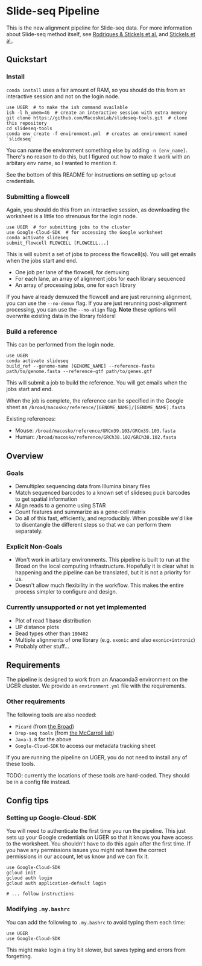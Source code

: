 # Slide-seq Pipeline

This is the new alignment pipeline for Slide-seq data. For more information about Slide-seq method itself, see [Rodriques & Stickels et al.](http://doi.org/10.1126/science.aaw1219) and [Stickels et al.](https://doi.org/10.1038/s41587-020-0739-1).

## Quickstart

### Install

`conda install` uses a fair amount of RAM, so you should do this from an interactive session and not on the login node.

```shell
use UGER  # to make the ish command available
ish -l h_vmem=4G  # create an interactive session with extra memory
git clone https://github.com/MacoskoLab/slideseq-tools.git  # clone this repository
cd slideseq-tools
conda env create -f environment.yml  # creates an environment named `slideseq`
```

You can name the environment something else by adding `-n [env_name]`. There's no reason to do this, but I figured out how to make it work with an arbitary env name, so I wanted to mention it.

See the bottom of this README for instructions on setting up `gcloud` credentials.

### Submitting a flowcell

Again, you should do this from an interactive session, as downloading the worksheet is a little too strenuous for the login node.

```shell
use UGER  # for submitting jobs to the cluster
use Google-Cloud-SDK  # for accessing the Google worksheet
conda activate slideseq
submit_flowcell FLOWCELL [FLOWCELL...]
```

This is will submit a set of jobs to process the flowcell(s). You will get emails when the jobs start and end.

 - One job per lane of the flowcell, for demuxing
 - For each lane, an array of alignment jobs for each library sequenced
 - An array of processing jobs, one for each library

If you have already demuxed the flowcell and are just rerunning alignment, you can use the `--no-demux` flag. If you are just rerunning post-alignment processing, you can use the `--no-align` flag. **Note** these options will overwrite existing data in the library folders!

### Build a reference

This can be performed from the login node.

```shell
use UGER
conda activate slideseq
build_ref --genome-name [GENOME_NAME] --reference-fasta path/to/genome.fasta --reference-gtf path/to/genes.gtf
```

This will submit a job to build the reference. You will get emails when the jobs start and end.

When the job is complete, the reference can be specified in the Google sheet as `/broad/macosko/reference/[GENOME_NAME]/[GENOME_NAME].fasta`

Existing references:

 - Mouse: `/broad/macosko/reference/GRCm39.103/GRCm39.103.fasta`
 - Human: `/broad/macosko/reference/GRCh38.102/GRCh38.102.fasta`

## Overview

### Goals

 - Demultiplex sequencing data from Illumina binary files
 - Match sequenced barcodes to a known set of slideseq puck barcodes to get spatial information
 - Align reads to a genome using STAR
 - Count features and summarize as a gene-cell matrix
 - Do all of this fast, efficiently, and reproducibly. When possible we'd like to disentangle the different steps so that we can perform them separately.

### Explicit Non-Goals

 - Won't work in arbitary environments. This pipeline is built to run at the Broad on the local computing infrastructure. Hopefully it is clear what is happening and the pipeline can be translated, but it is not a priority for us.
 - Doesn't allow much flexibility in the workflow. This makes the entire process simpler to configure and design.

### Currently unsupported or not yet implemented

- Plot of read 1 base distribution
- UP distance plots
- Bead types other than `180402`
- Multiple alignments of one library (e.g. `exonic` and also `exonic+intronic`)
- Probably other stuff...

## Requirements

The pipeline is designed to work from an Anaconda3 environment on the UGER cluster. We provide an `environment.yml` file with the requirements.

### Other requirements

The following tools are also needed:

 - `Picard` (from [the Broad](https://github.com/broadinstitute/picard))
 - `Drop-seq tools` (from [the McCarroll lab](https://github.com/broadinstitute/Drop-seq))
 - `Java-1.8` for the above
 - `Google-Cloud-SDK` to access our metadata tracking sheet

If you are running the pipeline on UGER, you do not need to install any of these tools.

TODO: currently the locations of these tools are hard-coded. They should be in a config file instead.

## Config tips

### Setting up Google-Cloud-SDK

You will need to authenticate the first time you run the pipeline. This just sets up your Google credentials on UGER so that it knows you have access to the worksheet. You shouldn't have to do this again after the first time. If you have any permissions issues you might not have the correct permissions in our account, let us know and we can fix it.

```shell
use Google-Cloud-SDK
gcloud init
gcloud auth login
gcloud auth application-default login

# ... follow instructions
```

### Modifying `.my.bashrc`

You can add the following to `.my.bashrc` to avoid typing them each time:

```shell
use UGER
use Google-Cloud-SDK
```

This might make login a tiny bit slower, but saves typing and errors from forgetting.

